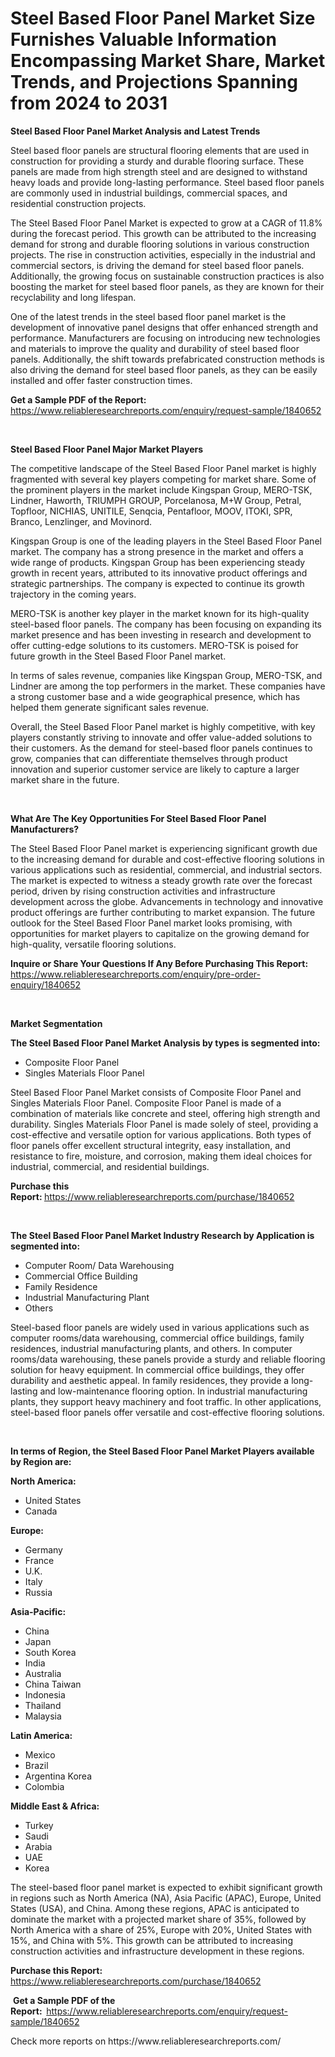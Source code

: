 <p><h1>Steel Based Floor Panel Market Size Furnishes Valuable Information Encompassing Market Share, Market Trends, and Projections Spanning from 2024 to 2031</h1></p><p><strong>Steel Based Floor Panel Market Analysis and Latest Trends</strong></p>
<p><p>Steel based floor panels are structural flooring elements that are used in construction for providing a sturdy and durable flooring surface. These panels are made from high strength steel and are designed to withstand heavy loads and provide long-lasting performance. Steel based floor panels are commonly used in industrial buildings, commercial spaces, and residential construction projects.</p><p>The Steel Based Floor Panel Market is expected to grow at a CAGR of 11.8% during the forecast period. This growth can be attributed to the increasing demand for strong and durable flooring solutions in various construction projects. The rise in construction activities, especially in the industrial and commercial sectors, is driving the demand for steel based floor panels. Additionally, the growing focus on sustainable construction practices is also boosting the market for steel based floor panels, as they are known for their recyclability and long lifespan.</p><p>One of the latest trends in the steel based floor panel market is the development of innovative panel designs that offer enhanced strength and performance. Manufacturers are focusing on introducing new technologies and materials to improve the quality and durability of steel based floor panels. Additionally, the shift towards prefabricated construction methods is also driving the demand for steel based floor panels, as they can be easily installed and offer faster construction times.</p></p>
<p><strong>Get a Sample PDF of the Report:&nbsp;</strong> <a href="https://www.reliableresearchreports.com/enquiry/request-sample/1840652">https://www.reliableresearchreports.com/enquiry/request-sample/1840652</a></p>
<p>&nbsp;</p>
<p><strong>Steel Based Floor Panel Major Market Players</strong></p>
<p><p>The competitive landscape of the Steel Based Floor Panel market is highly fragmented with several key players competing for market share. Some of the prominent players in the market include Kingspan Group, MERO-TSK, Lindner, Haworth, TRIUMPH GROUP, Porcelanosa, M+W Group, Petral, Topfloor, NICHIAS, UNITILE, Senqcia, Pentafloor, MOOV, ITOKI, SPR, Branco, Lenzlinger, and Movinord.</p><p>Kingspan Group is one of the leading players in the Steel Based Floor Panel market. The company has a strong presence in the market and offers a wide range of products. Kingspan Group has been experiencing steady growth in recent years, attributed to its innovative product offerings and strategic partnerships. The company is expected to continue its growth trajectory in the coming years.</p><p>MERO-TSK is another key player in the market known for its high-quality steel-based floor panels. The company has been focusing on expanding its market presence and has been investing in research and development to offer cutting-edge solutions to its customers. MERO-TSK is poised for future growth in the Steel Based Floor Panel market.</p><p>In terms of sales revenue, companies like Kingspan Group, MERO-TSK, and Lindner are among the top performers in the market. These companies have a strong customer base and a wide geographical presence, which has helped them generate significant sales revenue.</p><p>Overall, the Steel Based Floor Panel market is highly competitive, with key players constantly striving to innovate and offer value-added solutions to their customers. As the demand for steel-based floor panels continues to grow, companies that can differentiate themselves through product innovation and superior customer service are likely to capture a larger market share in the future.</p></p>
<p>&nbsp;</p>
<p><strong>What Are The Key Opportunities For Steel Based Floor Panel Manufacturers?</strong></p>
<p><p>The Steel Based Floor Panel market is experiencing significant growth due to the increasing demand for durable and cost-effective flooring solutions in various applications such as residential, commercial, and industrial sectors. The market is expected to witness a steady growth rate over the forecast period, driven by rising construction activities and infrastructure development across the globe. Advancements in technology and innovative product offerings are further contributing to market expansion. The future outlook for the Steel Based Floor Panel market looks promising, with opportunities for market players to capitalize on the growing demand for high-quality, versatile flooring solutions.</p></p>
<p><strong>Inquire or Share Your Questions If Any Before Purchasing This Report:</strong> <a href="https://www.reliableresearchreports.com/enquiry/pre-order-enquiry/1840652">https://www.reliableresearchreports.com/enquiry/pre-order-enquiry/1840652</a></p>
<p>&nbsp;</p>
<p><strong>Market Segmentation</strong></p>
<p><strong>The Steel Based Floor Panel Market Analysis by types is segmented into:</strong></p>
<p><ul><li>Composite Floor Panel</li><li>Singles Materials Floor Panel</li></ul></p>
<p><p>Steel Based Floor Panel Market consists of Composite Floor Panel and Singles Materials Floor Panel. Composite Floor Panel is made of a combination of materials like concrete and steel, offering high strength and durability. Singles Materials Floor Panel is made solely of steel, providing a cost-effective and versatile option for various applications. Both types of floor panels offer excellent structural integrity, easy installation, and resistance to fire, moisture, and corrosion, making them ideal choices for industrial, commercial, and residential buildings.</p></p>
<p><strong>Purchase this Report:&nbsp;</strong><a href="https://www.reliableresearchreports.com/purchase/1840652">https://www.reliableresearchreports.com/purchase/1840652</a></p>
<p>&nbsp;</p>
<p><strong>The Steel Based Floor Panel Market Industry Research by Application is segmented into:</strong></p>
<p><ul><li>Computer Room/ Data Warehousing</li><li>Commercial Office Building</li><li>Family Residence</li><li>Industrial Manufacturing Plant</li><li>Others</li></ul></p>
<p><p>Steel-based floor panels are widely used in various applications such as computer rooms/data warehousing, commercial office buildings, family residences, industrial manufacturing plants, and others. In computer rooms/data warehousing, these panels provide a sturdy and reliable flooring solution for heavy equipment. In commercial office buildings, they offer durability and aesthetic appeal. In family residences, they provide a long-lasting and low-maintenance flooring option. In industrial manufacturing plants, they support heavy machinery and foot traffic. In other applications, steel-based floor panels offer versatile and cost-effective flooring solutions.</p></p>
<p>&nbsp;</p>
<p><strong>In terms of Region, the Steel Based Floor Panel Market Players available by Region are:</strong></p>
<p>
    <p> <strong> North America: </strong>
        <ul>
            <li>United States</li>
            <li>Canada</li>
        </ul>
        </p> 
    <p> <strong> Europe: </strong>
        <ul>
            <li>Germany</li>
            <li>France</li>
            <li>U.K.</li>
            <li>Italy</li>
            <li>Russia</li>
        </ul>
        </p> 
    <p> <strong> Asia-Pacific: </strong>
        <ul>
            <li>China</li>
            <li>Japan</li>
            <li>South Korea</li>
            <li>India</li>
            <li>Australia</li>
            <li>China Taiwan</li>
            <li>Indonesia</li>
            <li>Thailand</li>
            <li>Malaysia</li>
        </ul>
        </p> 
    <p> <strong> Latin America: </strong>
        <ul>
            <li>Mexico</li>
            <li>Brazil</li>
            <li>Argentina Korea</li>
            <li>Colombia</li>
        </ul>
        </p> 
    <p> <strong> Middle East & Africa: </strong>
        <ul>
            <li>Turkey</li>
            <li>Saudi</li>
            <li>Arabia</li>
            <li>UAE</li>
            <li>Korea</li>
        </ul>
    </p>
    </p>
<p><p>The steel-based floor panel market is expected to exhibit significant growth in regions such as North America (NA), Asia Pacific (APAC), Europe, United States (USA), and China. Among these regions, APAC is anticipated to dominate the market with a projected market share of 35%, followed by North America with a share of 25%, Europe with 20%, United States with 15%, and China with 5%. This growth can be attributed to increasing construction activities and infrastructure development in these regions.</p></p>
<p><strong>Purchase this Report: </strong><a href="https://www.reliableresearchreports.com/purchase/1840652">https://www.reliableresearchreports.com/purchase/1840652</a></p>
<p>&nbsp;<strong>Get a Sample PDF of the Report:&nbsp;&nbsp;</strong><a href="https://www.reliableresearchreports.com/enquiry/request-sample/1840652">https://www.reliableresearchreports.com/enquiry/request-sample/1840652</a></p>
<p><strong></strong></p>
<p>Check more reports on https://www.reliableresearchreports.com/</p>